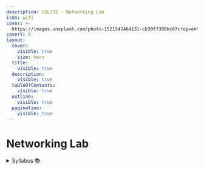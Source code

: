 ```yaml
---
description: CSL332 - Networking Lab
icon: wifi
cover: >-
  https://images.unsplash.com/photo-1521542464131-cb30f7398bc6?crop=entropy&cs=srgb&fm=jpg&ixid=M3wxOTcwMjR8MHwxfHNlYXJjaHwyfHxldGhlcm5ldHxlbnwwfHx8fDE3MzUyNzgzMzV8MA&ixlib=rb-4.0.3&q=85
coverY: 0
layout:
  cover:
    visible: true
    size: hero
  title:
    visible: true
  description:
    visible: true
  tableOfContents:
    visible: true
  outline:
    visible: true
  pagination:
    visible: true
---
```


# Networking Lab

<details>

<summary>Syllabus 📚</summary>

[CSL332](https://drive.google.com/file/d/1JjM4jENbZUWLN979c_ceLm8yfYQXT1sP/view?usp=drive_link) 👈

</details>
